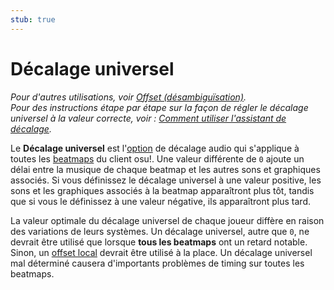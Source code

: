 ```yaml
---
stub: true
---
```


# Décalage universel

*Pour d'autres utilisations, voir [Offset (désambiguïsation)](/wiki/Disambiguation/Offset).*\
*Pour des instructions étape par étape sur la façon de régler le décalage universel à la valeur correcte, voir : [Comment utiliser l'assistant de décalage](/wiki/Guides/How_to_Use_the_Offset_Wizard).*

Le **Décalage universel** est l'[option](/wiki/Client/Options) de décalage audio qui s'applique à toutes les [beatmaps](/wiki/Beatmap) du client osu!. Une valeur différente de `0` ajoute un délai entre la musique de chaque beatmap et les autres sons et graphiques associés. Si vous définissez le décalage universel à une valeur positive, les sons et les graphiques associés à la beatmap apparaîtront plus tôt, tandis que si vous le définissez à une valeur négative, ils apparaîtront plus tard.

La valeur optimale du décalage universel de chaque joueur diffère en raison des variations de leurs systèmes. Un décalage universel, autre que `0`, ne devrait être utilisé que lorsque **tous les beatmaps** ont un retard notable. Sinon, un [offset local](/wiki/Glossary/Local_song_offset) devrait être utilisé à la place. Un décalage universel mal déterminé causera d'importants problèmes de timing sur toutes les beatmaps.

